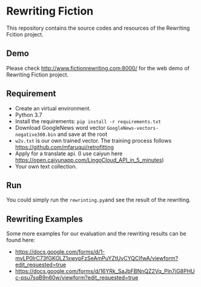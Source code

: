 # Rewriting Fiction
This repository contains the source codes and resources of the Rewriting Fcition project.

## Demo
Please check http://www.fictionrewriting.com:8000/ for the web demo of Rewriting Fiction project. 

## Requirement
- Create an virtual environment.
- Python 3.7
- Install the requirements: `pip install -r requirements.txt`
- Download GoogleNews word vector `GoogleNews-vectors-negative300.bin` and save at the root
- `w2v.txt` is our own trained vector. The training process follows https://github.com/mfaruqui/retrofitting 
- Apply for a translate api. (I use caiyun here https://open.caiyunapp.com/LingoCloud_API_in_5_minutes)
- Your own text collection.
## Run
You could simply run the `rewrinting.py`and see the result of the rewriting.

## Rewriting Examples
Some more examples for our evaluation and the rewriting results can be found here:
- https://docs.google.com/forms/d/1-mvLP0IrC73fGKOLZ1xwvpFzSeAmPuYZtUvCYQCIfwA/viewform?edit_requested=true
- https://docs.google.com/forms/d/16YRk_SaJbFBNnQZ2Vq_Pln7iG8PHUc-psu7sqB9n60w/viewform?edit_requested=true